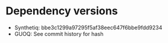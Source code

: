 

# Dependency versions
- Synthetiq: bbe3c1299a97295f5af38eec647f6bbe9fdd9234
- GUOQ: See commit history for hash
